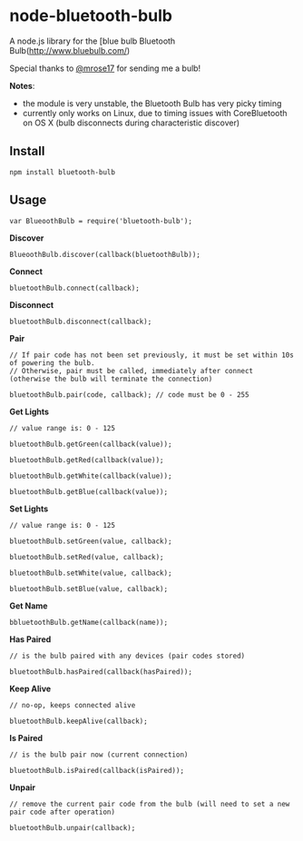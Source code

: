 node-bluetooth-bulb
===================

A node.js library for the [blue bulb Bluetooth Bulb(http://www.bluebulb.com/)

Special thanks to [@mrose17](https://github.com/mrose17) for sending me a bulb!

__Notes__:
  * the module is very unstable, the Bluetooth Bulb has very picky timing
  * currently only works on Linux, due to timing issues with CoreBluetooth on OS X (bulb disconnects during characteristic discover)


Install
-------

    npm install bluetooth-bulb

Usage
-----

    var BlueoothBulb = require('bluetooth-bulb');

__Discover__

    BlueoothBulb.discover(callback(bluetoothBulb));

__Connect__

    bluetoothBulb.connect(callback);

__Disconnect__

    bluetoothBulb.disconnect(callback);

__Pair__

    // If pair code has not been set previously, it must be set within 10s of powering the bulb.
    // Otherwise, pair must be called, immediately after connect (otherwise the bulb will terminate the connection)

    bluetoothBulb.pair(code, callback); // code must be 0 - 255

__Get Lights__

    // value range is: 0 - 125

    bluetoothBulb.getGreen(callback(value));

    bluetoothBulb.getRed(callback(value));

    bluetoothBulb.getWhite(callback(value));

    bluetoothBulb.getBlue(callback(value));

__Set Lights__

    // value range is: 0 - 125

    bluetoothBulb.setGreen(value, callback);

    bluetoothBulb.setRed(value, callback);

    bluetoothBulb.setWhite(value, callback);

    bluetoothBulb.setBlue(value, callback);

__Get Name__

    bbluetoothBulb.getName(callback(name));

__Has Paired__

    // is the bulb paired with any devices (pair codes stored)

    bluetoothBulb.hasPaired(callback(hasPaired));

__Keep Alive__

    // no-op, keeps connected alive

    bluetoothBulb.keepAlive(callback);

__Is Paired__

    // is the bulb pair now (current connection)

    bluetoothBulb.isPaired(callback(isPaired));

__Unpair__

    // remove the current pair code from the bulb (will need to set a new pair code after operation)

    bluetoothBulb.unpair(callback);
